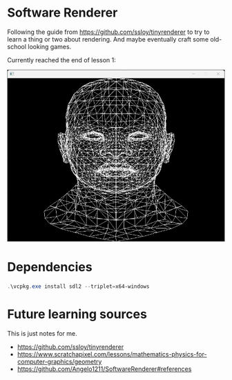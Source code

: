 # Software Renderer

Following the guide from https://github.com/ssloy/tinyrenderer to try to learn a thing
or two about rendering. And maybe eventually craft some old-school looking games.

Currently reached the end of lesson 1:

![Wireframe of a 3D head model](docs/images/screenshot.png)

# Dependencies

```powershell
.\vcpkg.exe install sdl2 --triplet=x64-windows
```

# Future learning sources

This is just notes for me.

- https://github.com/ssloy/tinyrenderer
- https://www.scratchapixel.com/lessons/mathematics-physics-for-computer-graphics/geometry
- https://github.com/Angelo1211/SoftwareRenderer#references